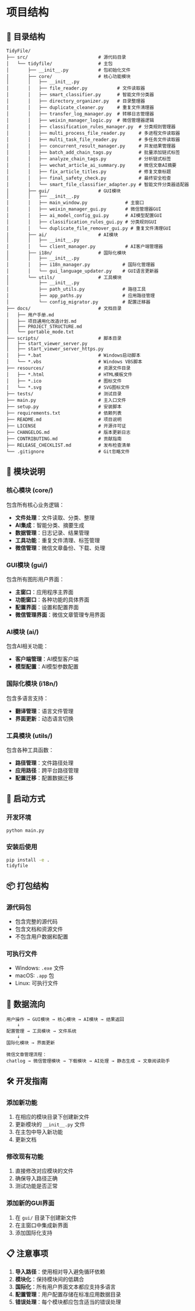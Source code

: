 # 项目结构

## 📁 目录结构

```
TidyFile/
├── src/                          # 源代码目录
│   └── tidyfile/                 # 主包
│       ├── __init__.py           # 包初始化文件
│       ├── core/                 # 核心功能模块
│       │   ├── __init__.py
│       │   ├── file_reader.py           # 文件读取器
│       │   ├── smart_classifier.py      # 智能文件分类器
│       │   ├── directory_organizer.py   # 目录整理器
│       │   ├── duplicate_cleaner.py     # 重复文件清理器
│       │   ├── transfer_log_manager.py  # 转移日志管理器
│       │   ├── weixin_manager_logic.py  # 微信管理器逻辑
│       │   ├── classification_rules_manager.py  # 分类规则管理器
│       │   ├── multi_process_file_reader.py     # 多进程文件读取器
│       │   ├── multi_task_file_reader.py        # 多任务文件读取器
│       │   ├── concurrent_result_manager.py     # 并发结果管理器
│       │   ├── batch_add_chain_tags.py          # 批量添加链式标签
│       │   ├── analyze_chain_tags.py            # 分析链式标签
│       │   ├── wechat_article_ai_summary.py     # 微信文章AI摘要
│       │   ├── fix_article_titles.py            # 修复文章标题
│       │   ├── final_safety_check.py            # 最终安全检查
│       │   └── smart_file_classifier_adapter.py # 智能文件分类器适配器
│       ├── gui/                  # GUI模块
│       │   ├── __init__.py
│       │   ├── main_window.py              # 主窗口
│       │   ├── weixin_manager_gui.py       # 微信管理器GUI
│       │   ├── ai_model_config_gui.py      # AI模型配置GUI
│       │   ├── classification_rules_gui.py # 分类规则GUI
│       │   └── duplicate_file_remover_gui.py # 重复文件清理GUI
│       ├── ai/                   # AI模块
│       │   ├── __init__.py
│       │   └── client_manager.py           # AI客户端管理器
│       ├── i18n/                 # 国际化模块
│       │   ├── __init__.py
│       │   ├── i18n_manager.py            # 国际化管理器
│       │   └── gui_language_updater.py    # GUI语言更新器
│       └── utils/                # 工具模块
│           ├── __init__.py
│           ├── path_utils.py              # 路径工具
│           ├── app_paths.py               # 应用路径管理
│           └── config_migrator.py         # 配置迁移器
├── docs/                         # 文档目录
│   ├── 用户手册.md
│   ├── 项目通用化改造计划.md
│   ├── PROJECT_STRUCTURE.md
│   └── portable_mode.txt
├── scripts/                      # 脚本目录
│   ├── start_viewer_server.py
│   ├── start_viewer_server_https.py
│   ├── *.bat                     # Windows启动脚本
│   └── *.vbs                     # Windows VBS脚本
├── resources/                    # 资源文件目录
│   ├── *.html                    # HTML模板文件
│   ├── *.ico                     # 图标文件
│   └── *.svg                     # SVG图标文件
├── tests/                        # 测试目录
├── main.py                       # 主入口文件
├── setup.py                      # 安装脚本
├── requirements.txt              # 依赖列表
├── README.md                     # 项目说明
├── LICENSE                       # 开源许可证
├── CHANGELOG.md                  # 版本更新日志
├── CONTRIBUTING.md               # 贡献指南
├── RELEASE_CHECKLIST.md          # 发布检查清单
└── .gitignore                    # Git忽略文件
```

## 🔧 模块说明

### 核心模块 (core/)
包含所有核心业务逻辑：
- **文件处理**：文件读取、分类、整理
- **AI集成**：智能分类、摘要生成
- **数据管理**：日志记录、结果管理
- **工具功能**：重复文件清理、标签管理
- **微信管理**：微信文章备份、下载、处理

### GUI模块 (gui/)
包含所有图形用户界面：
- **主窗口**：应用程序主界面
- **功能窗口**：各种功能的具体界面
- **配置界面**：设置和配置界面
- **微信管理界面**：微信文章管理专用界面

### AI模块 (ai/)
包含AI相关功能：
- **客户端管理**：AI模型客户端
- **模型配置**：AI模型参数配置

### 国际化模块 (i18n/)
包含多语言支持：
- **翻译管理**：语言文件管理
- **界面更新**：动态语言切换

### 工具模块 (utils/)
包含各种工具函数：
- **路径管理**：文件路径处理
- **应用路径**：跨平台路径管理
- **配置迁移**：配置数据迁移

## 🚀 启动方式

### 开发环境
```bash
python main.py
```

### 安装后使用
```bash
pip install -e .
tidyfile
```

## 📦 打包结构

### 源代码包
- 包含完整的源代码
- 包含文档和资源文件
- 不包含用户数据和配置

### 可执行文件
- Windows: `.exe` 文件
- macOS: `.app` 包
- Linux: 可执行文件

## 🔄 数据流向

```
用户操作 → GUI模块 → 核心模块 → AI模块 → 结果返回
    ↓
配置管理 → 工具模块 → 文件系统
    ↓
国际化模块 → 界面更新

微信文章管理流程：
chatlog → 微信管理模块 → 下载模块 → AI处理 → 静态生成 → 文章阅读助手
```

## 🛠️ 开发指南

### 添加新功能
1. 在相应的模块目录下创建新文件
2. 更新模块的 `__init__.py` 文件
3. 在主包中导入新功能
4. 更新文档

### 修改现有功能
1. 直接修改对应模块的文件
2. 确保导入路径正确
3. 测试功能是否正常

### 添加新的GUI界面
1. 在 `gui/` 目录下创建新文件
2. 在主窗口中集成新界面
3. 添加国际化支持

## 📋 注意事项

1. **导入路径**：使用相对导入避免循环依赖
2. **模块化**：保持模块间的低耦合
3. **国际化**：所有用户界面文本都应支持多语言
4. **配置管理**：用户配置存储在标准应用数据目录
5. **错误处理**：每个模块都应包含适当的错误处理 